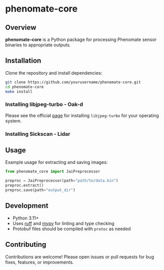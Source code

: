 # phenomate-core
## Overview

**phenomate-core** is a Python package for processing Phenomate sensor binaries to appropriate outputs.

## Installation

Clone the repository and install dependencies:

```sh
git clone https://github.com/yourusername/phenomate-core.git
cd phenomate-core
make install
```

### Installing libjpeg-turbo - Oak-d

Please see the official [page](https://libjpeg-turbo.org/) for installing `libjpeg-turbo` for your operating system.

### Installing Sickscan - Lidar

## Usage

Example usage for extracting and saving images:

```python
from phenomate_core import JaiPreprocessor

preproc = JaiPreprocessor(path="path/to/data.bin")
preproc.extract()
preproc.save(path="output_dir")
```

## Development

- Python 3.11+
- Uses [ruff](https://github.com/astral-sh/ruff) and [mypy](http://mypy-lang.org/) for linting and type checking
- Protobuf files should be compiled with `protoc` as needed

## Contributing

Contributions are welcome! Please open issues or pull requests for bug fixes, features, or improvements.
